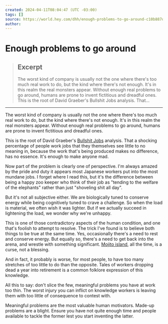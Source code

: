 ```yaml
---
created: 2024-04-11T08:04:47 (UTC -03:00)
tags: []
source: https://world.hey.com/dhh/enough-problems-to-go-around-c10b887d
author: 
---
```


# Enough problems to go around

> ## Excerpt
> The worst kind of company is usually not the one where there's too much real work to do, but the kind where there's not enough. It's in this realm the real monsters appear. Without enough real problems to go around, humans are prone to invent fictitious and dreadful ones. This is the root of David Graeber's Bullshit Jobs analysis. That...

---
The worst kind of company is usually not the one where there's too much real work to do, but the kind where there's not enough. It's in this realm the real monsters appear. Without enough real problems to go around, humans are prone to invent fictitious and dreadful ones.

This is the root of David Graeber's [Bullshit Jobs](https://strikemag.org/bullshit-jobs/) analysis. That a shocking percentage of people work jobs that they themselves see little to no meaning in, because the work that's being produced makes no difference, has no essence. It's enough to make anyone mad.

Now part of the problem is clearly one of perspective. I'm always amazed by the pride and duty it appears most Japanese workers put into the most mundane jobs. I forget where I read this, but it's the difference between being a happy zoo keeper who think of their job as "tending to the welfare of the elephants" rather than just "shoveling shit all day".

But it's not all subjective either. We are biologically tuned to conserve energy while being cognitively tuned to crave a challenge. So when the load is material, we often wish it was lighter. But if we actually succeed in lightening the load, we wonder why we're unhappy.

This is one of those contradictory aspects of the human condition, and one that's foolish to attempt to resolve. The trick I've found is to believe both things to be true at the same time. Yes, occasionally there's a need to rest and conserve energy. But equally so, there's a need to get back into the arena, and wrestle with something significant. [Mojito island](https://signalvnoise.com/posts/1930-mojito-island-is-a-mirage), all the time, is a curse, not a blessing. 

And in fact, it probably is worse, for most people, to have too many stretches of too little to do than the opposite. Tales of workers dropping dead a year into retirement is a common folklore expression of this knowledge. 

All this to say: don't slice the few, meaningful problems you have at work too thin. The worst injury you can inflict on knowledge workers is leaving them with too little of consequence to contest with.

Meaningful problems are the most valuable human motivators. Made-up problems are a blight. Ensure you have not quite enough time and people available to tackle the former lest you start inventing the latter.
